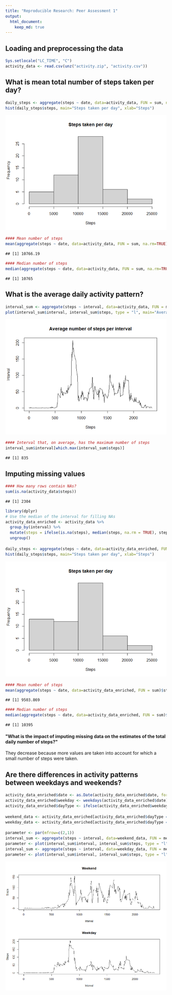 ```yaml
---
title: "Reproducible Research: Peer Assessment 1"
output: 
  html_document:
    keep_md: true
---
```



## Loading and preprocessing the data

``` r
Sys.setlocale("LC_TIME", "C")
activity_data <- read.csv(unz("activity.zip", "activity.csv"))
```


## What is mean total number of steps taken per day?

``` r
daily_steps <- aggregate(steps ~ date, data=activity_data, FUN = sum, na.rm=TRUE)
hist(daily_steps$steps, main="Steps taken per day", xlab="Steps")
```

![](PA1_template_files/figure-html/unnamed-chunk-2-1.png)<!-- -->

``` r
#### Mean number of steps
mean(aggregate(steps ~ date, data=activity_data, FUN = sum, na.rm=TRUE)$steps)
```

```
## [1] 10766.19
```

``` r
#### Median number of steps
median(aggregate(steps ~ date, data=activity_data, FUN = sum, na.rm=TRUE)$steps)
```

```
## [1] 10765
```


## What is the average daily activity pattern?

``` r
interval_sum <- aggregate(steps ~ interval, data=activity_data, FUN = mean, na.rm=TRUE)
plot(interval_sum$interval, interval_sum$steps, type = "l", main="Average number of steps per interval", xlab="Steps", ylab="Interval")
```

![](PA1_template_files/figure-html/unnamed-chunk-3-1.png)<!-- -->

``` r
#### Interval that, on average, has the maximum number of steps
interval_sum$interval[which.max(interval_sum$steps)]
```

```
## [1] 835
```

## Imputing missing values

``` r
#### How many rows contain NAs?
sum(is.na(activity_data$steps))
```

```
## [1] 2304
```

``` r
library(dplyr)
# Use the median of the interval for filling NAs
activity_data_enriched <- activity_data %>%
  group_by(interval) %>%
  mutate(steps = ifelse(is.na(steps), median(steps, na.rm = TRUE), steps)) %>%
  ungroup()

daily_steps <- aggregate(steps ~ date, data=activity_data_enriched, FUN = sum)
hist(daily_steps$steps, main="Steps taken per day", xlab="Steps")
```

![](PA1_template_files/figure-html/unnamed-chunk-4-1.png)<!-- -->

``` r
#### Mean number of steps
mean(aggregate(steps ~ date, data=activity_data_enriched, FUN = sum)$steps)
```

```
## [1] 9503.869
```

``` r
#### Median number of steps
median(aggregate(steps ~ date, data=activity_data_enriched, FUN = sum)$steps)
```

```
## [1] 10395
```

#### "What is the impact of imputing missing data on the estimates of the total daily number of steps?"
They decrease because more values are taken into account for which a small number of steps were taken. 


## Are there differences in activity patterns between weekdays and weekends?

``` r
activity_data_enriched$date <- as.Date(activity_data_enriched$date, format = "%Y-%m-%d")
activity_data_enriched$weekday <- weekdays(activity_data_enriched$date)
activity_data_enriched$dayType <- ifelse(activity_data_enriched$weekday %in% c("Saturday", "Sunday"), "weekend", "weekday")

weekend_data <- activity_data_enriched[activity_data_enriched$dayType == "weekend", ]
weekday_data <- activity_data_enriched[activity_data_enriched$dayType == "weekday", ]

parameter <- par(mfrow=c(2,1))
interval_sum <- aggregate(steps ~ interval, data=weekend_data, FUN = mean)
parameter <- plot(interval_sum$interval, interval_sum$steps, type = "l", main="Weekend", xlab="Interval", ylab="Steps")
interval_sum <- aggregate(steps ~ interval, data=weekday_data, FUN = mean)
parameter <- plot(interval_sum$interval, interval_sum$steps, type = "l", main="Weekday", xlab="Interval", ylab="Steps")
```

![](PA1_template_files/figure-html/unnamed-chunk-5-1.png)<!-- -->
